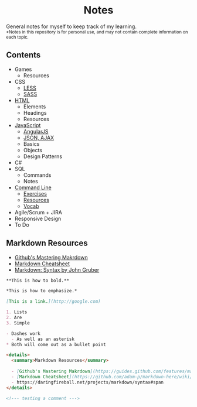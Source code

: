 
<h1 align="center">Notes</h1>
  
General notes for myself to keep track of my learning.  
<sup>*Notes in this repository is for personal use, and may not contain complete information on each topic.</sup>


## Contents

- Games
  - Resources
- CSS
  - [LESS](https://github.com/kiyunkim/notes/blob/master/css/less.md)
  - [SASS](https://github.com/kiyunkim/notes/blob/master/css/sass.md)
- [HTML](https://github.com/kiyunkim/notes/blob/master/html)
  - Elements
  - Headings
  - Resources
- [JavaScript](https://github.com/kiyunkim/notes/blob/master/javascript)
  - [AngularJS](https://github.com/kiyunkim/notes/blob/master/javascript/angular)
  - [JSON, AJAX](https://github.com/kiyunkim/notes/tree/master/javascript/ajax%2Cjson)
  - Basics
  - Objects
  - Design Patterns
- C#
- SQL
  - Commands
  - Notes
- [Command Line](https://github.com/kiyunkim/notes/tree/master/command%20line)
  - [Exercises](https://github.com/kiyunkim/notes/blob/master/command%20line/exercises.md)
  - [Resources](https://github.com/kiyunkim/notes/blob/master/command%20line/resources.md)
  - [Vocab](https://github.com/kiyunkim/notes/blob/master/command%20line/vocab.md)
- Agile/Scrum + JIRA
- Responsive Design
- To Do
  
  
## Markdown Resources
  
  - [Github's Mastering Makrdown](https://guides.github.com/features/mastering-markdown/)
  - [Markdown Cheatsheet](https://github.com/adam-p/markdown-here/wiki/Markdown-Cheatsheet)
  - [Markdown: Syntax by John Gruber](https://daringfireball.net/projects/markdown/syntax#span)


```md
**This is how to bold.**

*This is how to emphasize.*

[This is a link.](http://google.com)

1. Lists
2. Are
3. Simple

- Dashes work
  - As well as an asterisk
* Both will come out as a bullet point

<details>
  <summary>Markdown Resources</summary>
  
  - [Github's Mastering Makrdown](https://guides.github.com/features/mastering-markdown/)
  - [Markdown Cheatsheet](https://github.com/adam-p/markdown-here/wiki/Markdown-Cheatsheet)
  - https://daringfireball.net/projects/markdown/syntax#span
</details>

<!--- testing a comment --->
```
